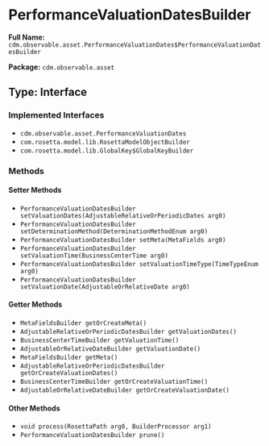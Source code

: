 # PerformanceValuationDatesBuilder

**Full Name:** `cdm.observable.asset.PerformanceValuationDates$PerformanceValuationDatesBuilder`

**Package:** `cdm.observable.asset`

## Type: Interface

### Implemented Interfaces

- `cdm.observable.asset.PerformanceValuationDates`
- `com.rosetta.model.lib.RosettaModelObjectBuilder`
- `com.rosetta.model.lib.GlobalKey$GlobalKeyBuilder`

### Methods

#### Setter Methods

- `PerformanceValuationDatesBuilder setValuationDates(AdjustableRelativeOrPeriodicDates arg0)`
- `PerformanceValuationDatesBuilder setDeterminationMethod(DeterminationMethodEnum arg0)`
- `PerformanceValuationDatesBuilder setMeta(MetaFields arg0)`
- `PerformanceValuationDatesBuilder setValuationTime(BusinessCenterTime arg0)`
- `PerformanceValuationDatesBuilder setValuationTimeType(TimeTypeEnum arg0)`
- `PerformanceValuationDatesBuilder setValuationDate(AdjustableOrRelativeDate arg0)`

#### Getter Methods

- `MetaFieldsBuilder getOrCreateMeta()`
- `AdjustableRelativeOrPeriodicDatesBuilder getValuationDates()`
- `BusinessCenterTimeBuilder getValuationTime()`
- `AdjustableOrRelativeDateBuilder getValuationDate()`
- `MetaFieldsBuilder getMeta()`
- `AdjustableRelativeOrPeriodicDatesBuilder getOrCreateValuationDates()`
- `BusinessCenterTimeBuilder getOrCreateValuationTime()`
- `AdjustableOrRelativeDateBuilder getOrCreateValuationDate()`

#### Other Methods

- `void process(RosettaPath arg0, BuilderProcessor arg1)`
- `PerformanceValuationDatesBuilder prune()`

